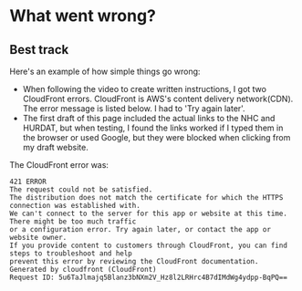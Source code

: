 # What went wrong? 

## Best track
Here's an example of how simple things go wrong:
- When following the video to create written instructions, I got two CloudFront errors.  CloudFront is AWS's content delivery network(CDN). The error message is listed below.  I had to 'Try again later'.
- The first draft of this page included the actual links to the NHC and HURDAT, but when testing, I found the links worked if I typed them in the browser or used Google, but they were blocked when clicking from my draft website.  

The CloudFront error was:
```
421 ERROR
The request could not be satisfied.
The distribution does not match the certificate for which the HTTPS connection was established with. 
We can't connect to the server for this app or website at this time. There might be too much traffic 
or a configuration error. Try again later, or contact the app or website owner.
If you provide content to customers through CloudFront, you can find steps to troubleshoot and help 
prevent this error by reviewing the CloudFront documentation.
Generated by cloudfront (CloudFront)
Request ID: 5u6TaJlmajq5Blanz3bNXm2V_Hz8l2LRHrc4B7dIMdWg4ydpp-BqPQ==
```
